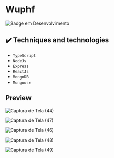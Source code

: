 # Wuphf
 
![Badge em Desenvolvimento](http://img.shields.io/static/v1?label=STATUS&message=EM%20DESENVOLVIMENTO&color=GREEN&style=for-the-badge)

## ✔️ Techniques and technologies 

- ``TypeScript``
- ``NodeJs``
- ``Express``
- ``ReactJs``
- ``MongoDB``
- ``Mongoose``

## Preview

![Captura de Tela (44)](https://user-images.githubusercontent.com/89431335/174915760-2fe3623b-4665-4770-9342-8107697c5041.png)

![Captura de Tela (47)](https://user-images.githubusercontent.com/89431335/174915770-d600717c-6353-4723-897c-cf91821f690b.png)

![Captura de Tela (46)](https://user-images.githubusercontent.com/89431335/174915775-f9b9edef-6f25-4c48-95a1-07bd4e3ceda5.png)

![Captura de Tela (48)](https://user-images.githubusercontent.com/89431335/174915790-53c10695-76dd-4d3f-9e24-7345fa5cda4c.png)

![Captura de Tela (49)](https://user-images.githubusercontent.com/89431335/174916001-1f56f629-c380-4b65-86e6-ef9846333af0.png)

